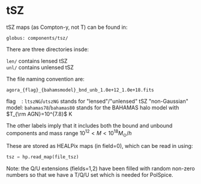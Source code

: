 # tSZ

tSZ maps (as Compton-y, not T) can be found in:

```globus: components/tsz/```


There are three directories insde:

```len/``` contains lensed tSZ <BR>
```unl/``` contains unlensed tSZ <BR>

The file naming convention are:

```agora_{flag}_{bahamsmodel}_bnd_unb_1.0e+12_1.0e+18.fits``` <BR>

flag &nbsp;&nbsp;    : ```ltszNG```/```utszNG``` stands for "lensed"/"unlensed" tSZ "non-Gaussian" <BR>
model: ```bahamas78```/```bahamas80```  stands for the BAHAMAS halo model with $T_{\rm AGN}=10^{7.8}$ K

The other labels imply that it includes both the bound and unbound components and mass range $10^{12}<M<10^{18} M_{\odot}/h$

These are stored as HEALPix maps (in field=0), which can be read in using:

```python
tsz = hp.read_map(file_tsz)
```

Note: the Q/U extensions (fields=1,2) have been filled with random non-zero numbers so that we have a T/Q/U set which is needed for PolSpice.
